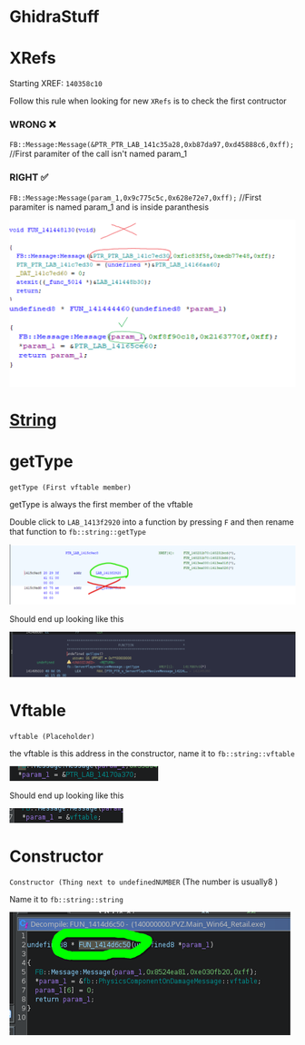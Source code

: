 # GhidraStuff

# XRefs

Starting XREF: `140358c10`

Follow this rule when looking for new `XRefs` is to check the first contructor

### WRONG ❌

`FB::Message:Message(&PTR_PTR_LAB_141c35a28,0xb87da97,0xd45888c6,0xff);` //First paramiter of the call isn't named param_1

### RIGHT ✅

`FB::Message:Message(param_1,0x9c775c5c,0x628e72e7,0xff);` //First paramiter is named param_1 and is inside paranthesis

![XREFS](/GhidraStuff/TheOldStuff/Images/README/1.png)

# [String](https://github.com/Twig6943/CrzyecksGhidraNotes/blob/main/String.md)

# getType

`getType (First vftable member)`

getType is always the first member of the vftable

Double click to  `LAB_1413f2920`  into a function by pressing `F` and then rename that function to `fb::string::getType`

![gettype](/GhidraStuff/TheOldStuff/Images/README/2.png)

Should end up looking like this

![image](/GhidraStuff/TheOldStuff/Images/README/3.png)


# Vftable

`vftable (Placeholder)`

the vftable is this address in the constructor, name it to `fb::string::vftable`

![image](/GhidraStuff/TheOldStuff/Images/README/4.png)

Should end up looking like this

![image](/GhidraStuff/TheOldStuff/Images/README/5.png)


# Constructor

`Constructor (Thing next to undefinedNUMBER` (The number is usually8 ) 

Name it to `fb::string::string`

![image](/GhidraStuff/TheOldStuff/Images/README/6.png)

